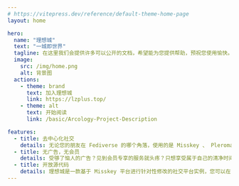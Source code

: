 ```yaml
---
# https://vitepress.dev/reference/default-theme-home-page
layout: home

hero:
  name: "理想城"
  text: "一城即世界"
  tagline: 在这里我们会提供许多可以公开的文档，希望能为您提供帮助，预祝您使用愉快。 🎉
  image:
    src: /img/home.png
    alt: 背景图
  actions:
    - theme: brand
      text: 加入理想城
      link: https://lzplus.top/
    - theme: alt
      text: 开始阅读
      link: /basic/Arcology-Project-Description

features:
  - title: 去中心化社交
    details: 无论您的朋友在 Fediverse 的哪个角落，使用的是 Misskey 、 Pleroma 、 Mastodon 或是任何其他支持 ActivityPub 协议的软件，您都可以轻松关注、互动，共享美好社交生活，
  - title: 无广告，无会员
    details: 受够了恼人的广告？见到会员专享的服务就头疼？只想享受属于自己的清净时间线？这里就是您梦想中的乐土。我们坚持用爱发电，不投放广告，不设置会员制度。
  - title: 开放源代码
    details: 理想城是一款基于 Misskey 平台进行针对性修改的社交平台实例，您可以在 GitHub 访问到我们所有的源代码。
---
```


